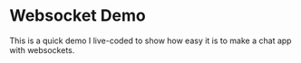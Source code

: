 # Websocket Demo

This is a quick demo I live-coded to show how easy it is to make a chat app with websockets.
